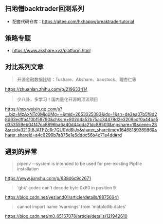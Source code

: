 ## 扫地憎backtrader回测系列
* 配套代码仓库：https://gitee.com/hkhappy/breaktradertutorial

## 策略专题
* https://www.akshare.xyz/platform.html

## 对比系列文章
> 开源金融数据比较：Tushare、Akshare、baostock、理杏仁等

https://zhuanlan.zhihu.com/p/219633414

> 少八卦，多学习！国内量化开源的顶流项目

https://mp.weixin.qq.com/s?__biz=MzAxNTc0Mjg0Mg==&mid=2653325383&idx=1&sn=de3ea07b5f8d28d63edffa410bf58790&chksm=802d4a52b75ac34478d2e3209adf0a44ba5d353559eb04f47ca8896ba6a40d44dda21dc89503&mpshare=1&scene=23&srcid=0210t8JATFZcRr7QU0VdRjJx&sharer_sharetime=1646818936986&sharer_shareid=a4c6299b7a875e1e5ddbc56b4c71e4dd#rd

## 遇到的异常
> pipenv --system is intended to be used for pre-existing Pipfile installation

https://www.jianshu.com/p/638d6c9c2671

> 'gbk' codec can't decode byte 0x80 in position 9

https://blog.csdn.net/yeziand01/article/details/88756641

> cannot import name 'warnings' from 'matplotlib.dates'

https://blog.csdn.net/m0_65167078/article/details/121942610
